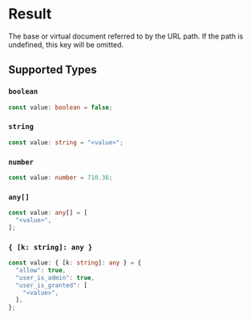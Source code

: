 # Result

The base or virtual document referred to by the URL path. If the path is undefined, this key will be omitted.


## Supported Types

### `boolean`

```typescript
const value: boolean = false;
```

### `string`

```typescript
const value: string = "<value>";
```

### `number`

```typescript
const value: number = 710.36;
```

### `any[]`

```typescript
const value: any[] = [
  "<value>",
];
```

### `{ [k: string]: any }`

```typescript
const value: { [k: string]: any } = {
  "allow": true,
  "user_is_admin": true,
  "user_is_granted": [
    "<value>",
  ],
};
```

